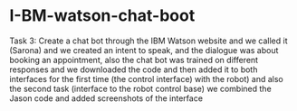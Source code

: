# I-BM-watson-chat-boot
Task 3: Create a chat bot through the IBM Watson website and we called it (Sarona) and we created an intent to speak, and the dialogue was about booking an appointment, also the chat bot was trained on different responses and we downloaded the code and then added it to both interfaces for the first time (the control interface) with the robot) and also the second task (interface to the robot control base) we combined the Jason code and added screenshots of the interface
